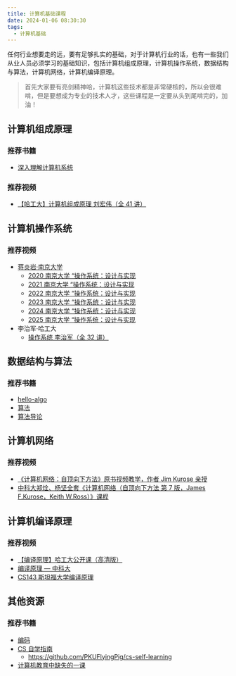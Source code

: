 ```yaml
---
title: 计算机基础课程
date: 2024-01-06 08:30:30
tags:
  - 计算机基础
---
```


任何行业想要走的远，要有足够扎实的基础，对于计算机行业的话，也有一些我们从业人员必须学习的基础知识，包括计算机组成原理，计算机操作系统，数据结构与算法，计算机网络，计算机编译原理。

> 首先大家要有亮剑精神哈，计算机这些技术都是非常硬核的，所以会很难啃，但是要想成为专业的技术人才，这些课程是一定要从头到尾啃完的，加油！

## 计算机组成原理

### 推荐书籍

- [深入理解计算机系统](https://book.douban.com/subject/26912767/)

### 推荐视频

- [【哈工大】计算机组成原理 刘宏伟（全 41 讲）](https://www.bilibili.com/video/BV1Xu411r7Vz/?spm_id_from=333.337.search-card.all.click&vd_source=901e0b3c23d3cff6094d75383834207f)

## 计算机操作系统

### 推荐视频

- [蒋炎岩·南京大学](https://jyywiki.cn)
  - [2020 南京大学 “操作系统：设计与实现](https://www.bilibili.com/video/BV1N741177F5?p=2&spm_id_from=pageDriver&vd_source=901e0b3c23d3cff6094d75383834207f)
  - [2021 南京大学 “操作系统：设计与实现](https://www.bilibili.com/video/BV1HN41197Ko/?spm_id_from=333.337.search-card.all.click&vd_source=901e0b3c23d3cff6094d75383834207f)
  - [2022 南京大学 “操作系统：设计与实现](https://www.bilibili.com/video/BV1Cm4y1d7Ur/)
  - [2023 南京大学 “操作系统：设计与实现](https://www.bilibili.com/video/BV1Xx4y1V7JZ/)
  - [2024 南京大学 “操作系统：设计与实现](https://www.bilibili.com/video/BV1Xm411f7CM/)
  - [2025 南京大学 “操作系统：设计与实现](https://www.bilibili.com/video/BV1XZAbeqEyt/)
- 李治军·哈工大
  - [操作系统 李治军（全 32 讲）](https://www.bilibili.com/video/BV19r4y1b7Aw/?spm_id_from=333.337.search-card.all.click&vd_source=901e0b3c23d3cff6094d75383834207f)

## 数据结构与算法

### 推荐书籍

- [hello-algo](https://www.hello-algo.com/)
- [算法](https://book.douban.com/subject/19952400/)
- [算法导论](https://book.douban.com/subject/20432061/)

## 计算机网络

### 推荐视频

- [《计算机网络：自顶向下方法》原书视频教学，作者 Jim Kurose 亲授](https://www.bilibili.com/video/BV19M411S7V7/?spm_id_from=333.337.search-card.all.click&vd_source=901e0b3c23d3cff6094d75383834207f)
- [中科大郑烇、杨坚全套《计算机网络（自顶向下方法 第 7 版，James F.Kurose，Keith W.Ross）》课程](https://www.bilibili.com/video/BV1JV411t7ow/?spm_id_from=333.337.search-card.all.click&vd_source=901e0b3c23d3cff6094d75383834207f)

## 计算机编译原理

### 推荐视频

- [【编译原理】哈工大公开课（高清版）](https://www.bilibili.com/video/BV1dL4y1H7T8/?spm_id_from=333.337.search-card.all.click&vd_source=901e0b3c23d3cff6094d75383834207f)
- [编译原理 — 中科大](https://www.bilibili.com/video/BV17W41187gL/?spm_id_from=333.337.search-card.all.click&vd_source=901e0b3c23d3cff6094d75383834207f)
- [CS143 斯坦福大学编译原理](https://www.bilibili.com/video/BV1NE411376V/?spm_id_from=333.337.search-card.all.click&vd_source=901e0b3c23d3cff6094d75383834207f)

## 其他资源

### 推荐书籍

- [编码](https://book.douban.com/subject/20260928/)
- [CS 自学指南](https://csdiy.wiki/)
  - https://github.com/PKUFlyingPig/cs-self-learning
- [计算机教育中缺失的一课](https://missing-semester-cn.github.io/)
